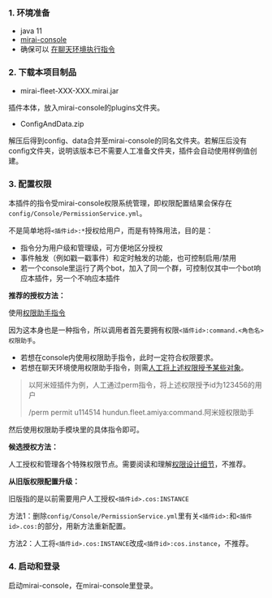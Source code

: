 ### 1. 环境准备

- java 11
- [mirai-console](https://github.com/mamoe/mirai/blob/dev/docs/UserManual.md)
- 确保可以 [在聊天环境执行指令](https://github.com/project-mirai/chat-command)  

### 2. 下载本项目制品

- mirai-fleet-XXX-XXX.mirai.jar

插件本体，放入mirai-console的plugins文件夹。

- ConfigAndData.zip

解压后得到config、data合并至mirai-console的同名文件夹。若解压后没有config文件夹，说明该版本已不需要人工准备文件夹，插件会自动使用样例值创建。

### 3. 配置权限

本插件的指令受mirai-console权限系统管理，即权限配置结果会保存在`config/Console/PermissionService.yml`。

不是简单地将`<插件id>:*`授权给用户，而是有特殊用法，目的是：

- 指令分为用户级和管理级，可方便地区分授权
- 事件触发（例如戳一戳事件）和定时触发的功能，也可控制启用/禁用
- 若一个console里运行了两个bot，加入了同一个群，可控制仅其中一个bot响应本插件，另一个不响应本插件

**推荐的授权方法：**

使用[权限助手指令](./starter-functions/CharacterAdminHelperFunction.md)

因为这本身也是一种指令，所以调用者首先要拥有权限`<插件id>:command.<角色名>权限助手`。

- 若想在console内使用权限助手指令，此时一定符合权限要求。
- 若想在聊天环境使用权限助手指令，则需[人工将上述权限授予某些对象](https://github.com/mamoe/mirai/blob/dev/docs/ConsoleTerminal.md#%E5%9C%A8%E7%BE%A4%E8%81%8A%E4%B8%AD%E4%BD%BF%E7%94%A8%E5%91%BD%E4%BB%A4-%E6%9D%83%E9%99%90%E6%8E%88%E4%BA%88)。

> 以阿米娅插件为例，人工通过perm指令，将上述权限授予id为123456的用户
>
> /perm permit u114514 hundun.fleet.amiya:command.阿米娅权限助手  

然后使用权限助手模块里的具体指令即可。

**候选授权方法：**

人工授权和管理各个特殊权限节点。需要阅读和理解[权限设计细节](./权限设计细节.md)，不推荐。

**从旧版权限配置升级：**

旧版指的是以前需要用户人工授权`<插件id>.cos:INSTANCE`

方法1：删除`config/Console/PermissionService.yml`里有关`<插件id>:`和`<插件id>.cos:`的部分，用新方法重新配置。

方法2：人工将`<插件id>.cos:INSTANCE`改成`<插件id>:cos.instance`，不推荐。

### 4. 启动和登录

启动mirai-console，在mirai-console里登录。
